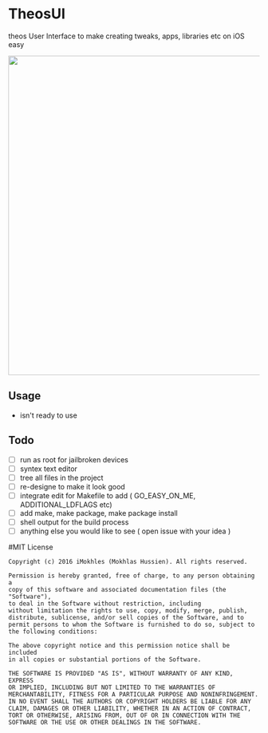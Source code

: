 
# TheosUI

theos User Interface to make creating tweaks, apps, libraries etc on iOS easy

<p align="center">
  <img width="640" src="Screenshot.png"/>
</p>

Usage
------

* isn't ready to use

## Todo

- [ ] run as root for jailbroken devices
- [ ] syntex text editor
- [ ] tree all files in the project
- [ ] re-designe to make it look good
- [ ] integrate edit for Makefile to add ( GO_EASY_ON_ME, ADDITIONAL_LDFLAGS etc)
- [ ] add make, make package, make package install
- [ ] shell output for the build process
- [ ] anything else you would like to see ( open issue with your idea )

#MIT License

	Copyright (c) 2016 iMokhles (Mokhlas Hussien). All rights reserved.

	Permission is hereby granted, free of charge, to any person obtaining a
	copy of this software and associated documentation files (the "Software"),
	to deal in the Software without restriction, including
	without limitation the rights to use, copy, modify, merge, publish,
	distribute, sublicense, and/or sell copies of the Software, and to
	permit persons to whom the Software is furnished to do so, subject to
	the following conditions:

	The above copyright notice and this permission notice shall be included
	in all copies or substantial portions of the Software.

	THE SOFTWARE IS PROVIDED "AS IS", WITHOUT WARRANTY OF ANY KIND, EXPRESS
	OR IMPLIED, INCLUDING BUT NOT LIMITED TO THE WARRANTIES OF
	MERCHANTABILITY, FITNESS FOR A PARTICULAR PURPOSE AND NONINFRINGEMENT.
	IN NO EVENT SHALL THE AUTHORS OR COPYRIGHT HOLDERS BE LIABLE FOR ANY
	CLAIM, DAMAGES OR OTHER LIABILITY, WHETHER IN AN ACTION OF CONTRACT,
	TORT OR OTHERWISE, ARISING FROM, OUT OF OR IN CONNECTION WITH THE
	SOFTWARE OR THE USE OR OTHER DEALINGS IN THE SOFTWARE.
	
